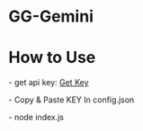 # GG-Gemini

<h1>How to Use </h1>
<p>- get api key: <a href="https://ai.google.dev/tutorials/setup?hl=en">Get Key</a></p>
<p>- Copy & Paste KEY In config.json</p>
<p>- node index.js</p>
